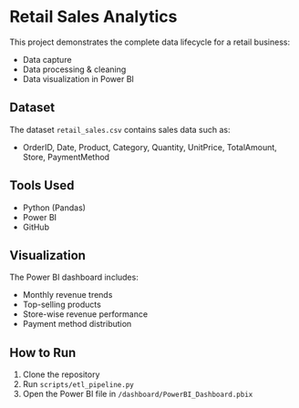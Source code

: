 # Retail Sales Analytics

This project demonstrates the complete data lifecycle for a retail business:
- Data capture
- Data processing & cleaning
- Data visualization in Power BI

## Dataset
The dataset `retail_sales.csv` contains sales data such as:
- OrderID, Date, Product, Category, Quantity, UnitPrice, TotalAmount, Store, PaymentMethod

## Tools Used
- Python (Pandas)
- Power BI
- GitHub

## Visualization
The Power BI dashboard includes:
- Monthly revenue trends
- Top-selling products
- Store-wise revenue performance
- Payment method distribution

## How to Run
1. Clone the repository
2. Run `scripts/etl_pipeline.py`
3. Open the Power BI file in `/dashboard/PowerBI_Dashboard.pbix`
